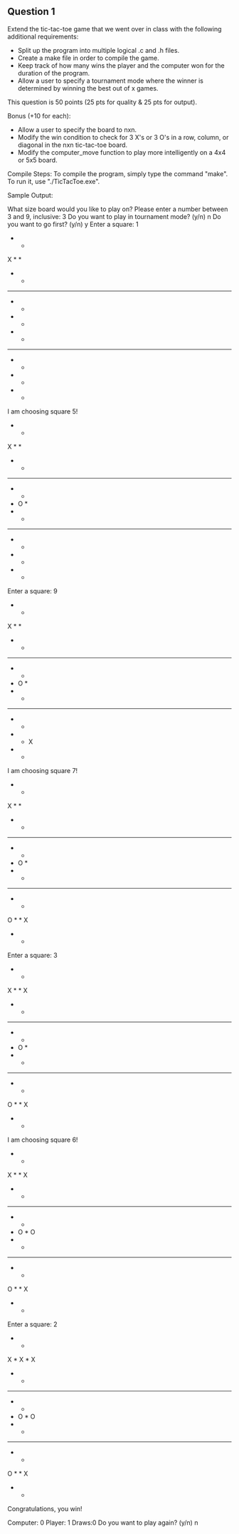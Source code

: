 ## Question 1

Extend the tic-tac-toe game that we went over in class with the following additional requirements:
* Split up the program into multiple logical .c and .h files.
* Create a make file in order to compile the game.
* Keep track of how many wins the player and the computer won for the duration of the program.
* Allow a user to specify a tournament mode where the winner is determined by winning the best out of x games.

This question is 50 points (25 pts for quality & 25 pts for output).

Bonus (+10 for each): 
* Allow a user to specify the board to nxn.
* Modify the win condition to check for 3 X's or 3 O's in a row, column, or diagonal in the nxn tic-tac-toe board.
* Modify the computer_move function to play more intelligently on a 4x4 or 5x5 board.


Compile Steps:
To compile the program, simply type the command "make". To run it, use "./TicTacToe.exe".

Sample Output:

What size board would you like to play on? Please enter a number between 3 and 9, inclusive: 3
Do you want to play in tournament mode? (y/n) n
Do you want to go first? (y/n) y
Enter a square: 1

   *   *
 X *   *
   *   *
***********
   *   *
   *   *
   *   *
***********
   *   *
   *   *
   *   *


I am choosing square 5!

   *   *
 X *   *
   *   *
***********
   *   *
   * O *
   *   *
***********
   *   *
   *   *
   *   *

Enter a square: 9

   *   *
 X *   *
   *   *
***********
   *   *
   * O *
   *   *
***********
   *   *
   *   * X
   *   *


I am choosing square 7!

   *   *
 X *   *
   *   *
***********
   *   *
   * O *
   *   *
***********
   *   *
 O *   * X
   *   *

Enter a square: 3

   *   *
 X *   * X
   *   *
***********
   *   *
   * O *
   *   *
***********
   *   *
 O *   * X
   *   *


I am choosing square 6!

   *   *
 X *   * X
   *   *
***********
   *   *
   * O * O
   *   *
***********
   *   *
 O *   * X
   *   *

Enter a square: 2

   *   *
 X * X * X
   *   *
***********
   *   *
   * O * O
   *   *
***********
   *   *
 O *   * X
   *   *


Congratulations, you win!

Computer: 0
Player: 1
Draws:0
Do you want to play again? (y/n) n


